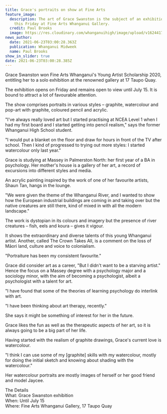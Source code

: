 ```yaml
---
title: Grace's portraits on show at Fine Arts
feature_image:
  description: The art of Grace Swanston is the subject of an exhibition opening
    this Friday at Fine Arts Whanganui Gallery.
  credit: Paul Brooks
  image: https://res.cloudinary.com/whanganuihigh/image/upload/v1624417288/News/Grace_Swanston._chron_22_or_23_June_2021.jpg
news_author:
  date: 2021-06-23T03:00:28.363Z
  publication: Whanganui Midweek
  name: Paul Brooks
show_in_slider: true
date: 2021-06-23T03:00:28.385Z
---
```

Grace Swanston won Fine Arts Whanganui's Young Artist Scholarship 2020, entitling her to a solo exhibition at the renowned gallery at 17 Taupo Quay.


The exhibition opens on Friday and remains open to view until July 15. It is bound to attract a lot of favourable attention.


The show comprises portraits in various styles – graphite, watercolour and pop-art with graphite, coloured pencil and acrylic.


"I've always really loved art but I started practising at NCEA Level 1 when I had my first board and I started getting into pencil realism," says the former Whanganui High School student.

"I would put a blanket on the floor and draw for hours in front of the TV after school. Then I kind of progressed to trying out more styles: I started watercolour only last year."


Grace is studying at Massey in Palmerston North: her first year of a BA in psychology. Her mother's house is a gallery of her art, a record of excursions into different styles and media.


An acrylic painting inspired by the work of one of her favourite artists, Shaun Tan, hangs in the lounge.


"We were given the theme of the Whanganui River, and I wanted to show how the European industrial buildings are coming in and taking over but the native creatures are still there, kind of mixed in with all the modern landscape."


The work is dystopian in its colours and imagery but the presence of river creatures – fish, eels and koura – gives it vigour.


It shows the extraordinary and diverse talents of this young Whanganui artist. Another, called The Crown Takes All, is a comment on the loss of Māori land, culture and voice to colonialism.


"Portraiture has been my consistent favourite."


Grace did consider art as a career, "But I didn't want to be a starving artist." Hence the focus on a Massey degree with a psychology major and a sociology minor, with the aim of becoming a psychologist, albeit a psychologist with a talent for art.

"I have found that some of the theories of learning psychology do interlink with art.


"I have been thinking about art therapy, recently."


She says it might be something of interest for her in the future.

Grace likes the fun as well as the therapeutic aspects of her art, so it is always going to be a big part of her life.


Having started with the realism of graphite drawings, Grace's current love is watercolour.


"I think I can use some of my [graphite] skills with my watercolour, mostly for doing the initial sketch and knowing about shading with the watercolour."


Her watercolour portraits are mostly images of herself or her good friend and model Jaycee.


The Details  
What: Grace Swanston exhibition  
When: Until July 15  
Where: Fine Arts Whanganui Gallery, 17 Taupo Quay
